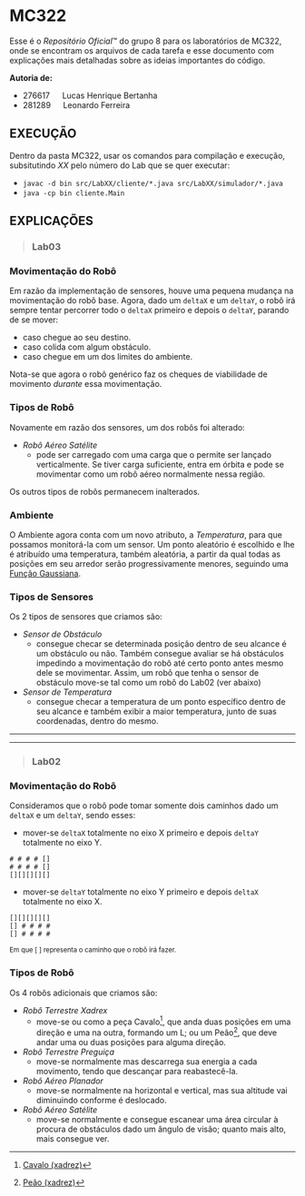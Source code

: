 # **MC322**

Esse é o *Repositório Oficial*™ do grupo 8 para os laboratórios de MC322, onde se encontram os arquivos de cada tarefa e esse documento com explicações mais detalhadas sobre as ideias importantes do código.<br/>

**Autoria de:**
- 276617 &emsp; Lucas Henrique Bertanha     
- 281289 &emsp; Leonardo Ferreira

## **EXECUÇÃO**
Dentro da pasta MC322, usar os comandos para compilação e execução, subsitutindo *XX* pelo número do Lab que se quer executar:<br/>
- `javac -d bin src/LabXX/cliente/*.java src/LabXX/simulador/*.java`
- `java -cp bin cliente.Main`

## **EXPLICAÇÕES**
> ### **Lab03**
### Movimentação do Robô<br/>
Em razão da implementação de sensores, houve uma pequena mudança na movimentação do robô base. Agora, dado um `deltaX` e um `deltaY`, o robô irá sempre tentar percorrer todo o `deltaX` primeiro e depois o `deltaY`, parando de se mover:
- caso chegue ao seu destino.
- caso colida com algum obstáculo.
- caso chegue em um dos limites do ambiente.

Nota-se que agora o robô genérico faz os cheques de viabilidade de movimento *durante* essa movimentação.

### Tipos de Robô<br/>
Novamente em razão dos sensores, um dos robôs foi alterado:
- *Robô Aéreo Satélite*
    - pode ser carregado com uma carga que o permite ser lançado verticalmente. Se tiver carga suficiente, entra em órbita e pode se movimentar como um robô aéreo normalmente nessa região.

Os outros tipos de robôs permanecem inalterados.

### Ambiente<br/>
O Ambiente agora conta com um novo atributo, a *Temperatura*, para que possamos monitorá-la com um sensor. Um ponto aleatório é escolhido e lhe é atribuído uma temperatura, também aleatória, a partir da qual todas as posições em seu arredor serão progressivamente menores, seguindo uma [Função Gaussiana](https://en.wikipedia.org/wiki/Gaussian_function#Two-dimensional_Gaussian_function).

### Tipos de Sensores<br/>
Os 2 tipos de sensores que criamos são:
- *Sensor de Obstáculo*
    - consegue checar se determinada posição dentro de seu alcance é um obstáculo ou não. Também consegue avaliar se há obstáculos impedindo a movimentação do robô até certo ponto antes mesmo dele se movimentar. Assim, um robô que tenha o sensor de obstáculo move-se tal como um robô do Lab02 (ver abaixo)
- *Sensor de Temperatura*
    - consegue checar a temperatura de um ponto específico dentro de seu alcance e também exibir a maior temperatura, junto de suas coordenadas, dentro do mesmo.

---
---
> ### **Lab02**
### Movimentação do Robô<br/>
Consideramos que o robô pode tomar somente dois caminhos dado um `deltaX` e um `deltaY`, sendo esses:
- mover-se `deltaX` totalmente no eixo X primeiro e depois `deltaY` totalmente no eixo Y.
```
# # # # []
# # # # []
[][][][][]
```
- mover-se `deltaY` totalmente no eixo Y primeiro e depois `deltaX` totalmente no eixo X.
```
[][][][][]
[] # # # #
[] # # # #
```
<sup>Em que [ ] representa o caminho que o robô irá fazer.</sup>

### Tipos de Robô<br/>
Os 4 robôs adicionais que criamos são:
- *Robô Terrestre Xadrex*
    - move-se ou como a peça Cavalo[^1], que anda duas posições em uma direção e uma na outra, formando um L; ou um Peão[^2], que deve andar uma ou duas posições para alguma direção.
- *Robô Terrestre Preguiça*
    - move-se normalmente mas descarrega sua energia a cada movimento, tendo que descançar para reabastecê-la.
- *Robô Aéreo Planador*
    - move-se normalmente na horizontal e vertical, mas sua altitude vai diminuindo conforme é deslocado.
- *Robô Aéreo Satélite*
    - move-se normalmente e consegue escanear uma área circular à procura de obstáculos dado um ângulo de visão; quanto mais alto, mais consegue ver.

[^1]: [Cavalo (xadrez)](<https://pt.wikipedia.org/wiki/Cavalo_(xadrez)>)
[^2]: [Peão (xadrez)](<https://pt.wikipedia.org/wiki/Pe%C3%A3o_(xadrez)>)

